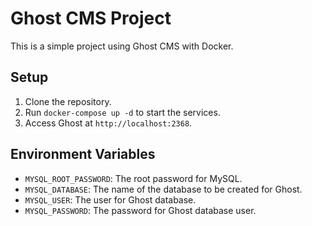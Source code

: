 # Ghost CMS Project

This is a simple project using Ghost CMS with Docker.

## Setup

1. Clone the repository.
2. Run `docker-compose up -d` to start the services.
3. Access Ghost at `http://localhost:2368`.

## Environment Variables

- `MYSQL_ROOT_PASSWORD`: The root password for MySQL.
- `MYSQL_DATABASE`: The name of the database to be created for Ghost.
- `MYSQL_USER`: The user for Ghost database.
- `MYSQL_PASSWORD`: The password for Ghost database user.

